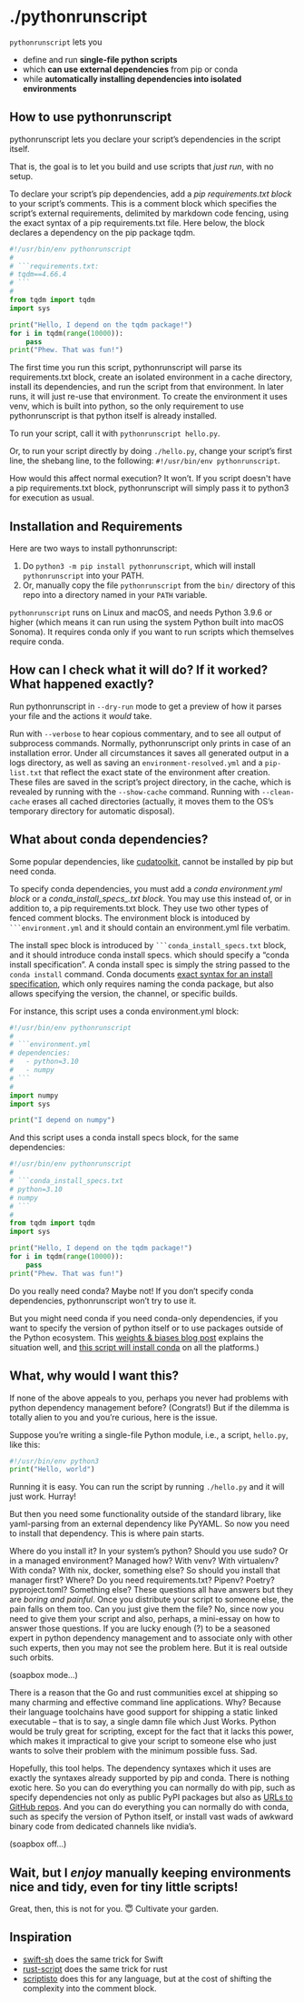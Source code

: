 # ./pythonrunscript

`pythonrunscript` lets you

- define and run **single-file python scripts**
- which **can use external dependencies** from pip or conda
- while **automatically installing dependencies into isolated environments**

## How to use pythonrunscript

pythonrunscript lets you declare your script’s dependencies in the script itself.

That is, the goal is to let you build and use scripts that *just run*, with no setup.

To declare your script’s pip dependencies, add a *pip requirements.txt block* to your script’s comments. This is a comment block which specifies the script’s external requirements, delimited by markdown code fencing, using the exact syntax of a pip requirements.txt file. Here below, the block declares a dependency on the pip package tqdm.

``` python
#!/usr/bin/env pythonrunscript
#
# ```requirements.txt:
# tqdm==4.66.4
# ```
#
from tqdm import tqdm
import sys

print("Hello, I depend on the tqdm package!")
for i in tqdm(range(10000)):
    pass
print("Phew. That was fun!")
```

The first time you run this script, pythonrunscript will parse its requirements.txt block, create an isolated environment in a cache directory, install its dependencies, and run the script from that environment. In later runs, it will just re-use that environment. To create the environment it uses venv, which is built into python, so the only requirement to use pythonrunscript is that python itself is already installed.

To run your script, call it with `pythonrunscript hello.py`.

Or, to run your script directly by doing `./hello.py`, change your script’s first line, the shebang line, to the following: `#!/usr/bin/env pythonrunscript`.

How would this affect normal execution? It won’t. If you script doesn't have a pip requirements.txt block, pythonrunscript will simply pass it to python3 for execution as usual.

## Installation and Requirements

Here are two ways to install pythonrunscript:

1.  Do `python3 -m pip install pythonrunscript`, which will install `pythonrunscript` into your PATH.
2.  Or, manually copy the file `pythonrunscript` from the `bin/` directory of this repo into a directory named in your `PATH` variable.

`pythonrunscript` runs on Linux and macOS, and needs Python 3.9.6 or higher (which means it can run using the system Python built into macOS Sonoma). It requires conda only if you want to run scripts which themselves require conda.

## How can I check what it will do? If it worked? What happened exactly?

Run pythonrunscript in `--dry-run` mode to get a preview of how it parses your file and the actions it *would* take.

Run with `--verbose` to hear copious commentary, and to see all output of subprocess commands. Normally, pythonrunscript only prints in case of an installation error. Under all circumstances it saves all generated output in a logs directory, as well as saving an `environment-resolved.yml` and a `pip-list.txt` that reflect the exact state of the environment after creation. These files are saved in the script’s project directory, in the cache, which is revealed by running with the `--show-cache` command. Running with `--clean-cache` erases all cached directories (actually, it moves them to the OS’s temporary directory for automatic disposal).

## What about conda dependencies?

Some popular dependencies, like [cudatoolkit](https://developer.nvidia.com/cuda-toolkit), cannot be installed by pip but need conda.

To specify conda dependencies, you must add a *conda environment.yml block* or a *conda_install_specs_.txt block*. You may use this instead of, or in addition to, a pip requirements.txt block. They use two other types of fenced comment blocks. The environment block is intoduced by ```` ```environment.yml ```` and it should contain an environment.yml file verbatim.

The install spec block is introduced by ```` ```conda_install_specs.txt ```` block, and it should introduce conda install specs. which should specify a “conda install specification”. A conda install spec is simply the string passed to the `conda install` command. Conda documents [exact syntax for an install specification](https://conda.io/projects/conda/en/latest/user-guide/concepts/pkg-search.html), which only requires naming the conda package, but also allows specifying the version, the channel, or specific builds.

For instance, this script uses a conda environment.yml block:

``` python
#!/usr/bin/env pythonrunscript
#
# ```environment.yml
# dependencies:
#   - python=3.10
#   - numpy
# ```
#
import numpy
import sys

print("I depend on numpy")
```

And this script uses a conda install specs block, for the same dependencies:

``` python
#!/usr/bin/env pythonrunscript
#
# ```conda_install_specs.txt
# python=3.10
# numpy
# ```
#
from tqdm import tqdm
import sys

print("Hello, I depend on the tqdm package!")
for i in tqdm(range(10000)):
    pass
print("Phew. That was fun!")
```

Do you really need conda? Maybe not! If you don’t specify conda dependencies, pythonrunscript won’t try to use it.

But you might need conda if you need conda-only dependencies, if you want to specify the version of python itself or to use packages outside of the Python ecosystem. This [weights & biases blog post](https://wandb.ai/wandb_fc/pytorch-image-models/reports/A-faster-way-to-get-working-and-up-to-date-conda-environments-using-fastchan---Vmlldzo2ODIzNzA) explains the situation well, and [this script will install conda](https://github.com/fastai/fastsetup/blob/master/setup-conda.sh) on all the platforms.)

## What, why would I want this?

If none of the above appeals to you, perhaps you never had problems with python dependency management before? (Congrats!) But if the dilemma is totally alien to you and you’re curious, here is the issue.

Suppose you’re writing a single-file Python module, i.e., a script, `hello.py`, like this:

``` python
#!/usr/bin/env python3
print("Hello, world")
```

Running it is easy. You can run the script by running `./hello.py` and it will just work. Hurray!

But then you need some functionality outside of the standard library, like yaml-parsing from an external dependency like PyYAML. So now you need to install that dependency. This is where pain starts.

Where do you install it? In your system’s python? Should you use sudo? Or in a managed environment? Managed how? With venv? With virtualenv? With conda? With nix, docker, something else? So should you install that manager first? Where? Do you need requirements.txt? Pipenv? Poetry? pyproject.toml? Something else? These questions all have answers but they are *boring and painful*. Once you distribute your script to someone else, the pain falls on them too. Can you just give them the file? No, since now you need to give them your script and also, perhaps, a mini-essay on how to answer those questions. If you are lucky enough (?) to be a seasoned expert in python dependency management and to associate only with other such experts, then you may not see the problem here. But it is real outside such orbits.

(soapbox mode…)

There is a reason that the Go and rust communities excel at shipping so many charming and effective command line applications. Why? Because their language toolchains have good support for shipping a static linked executable – that is to say, a single damn file which Just Works. Python would be truly great for scripting, except for the fact that it lacks this power, which makes it impractical to give your script to someone else who just wants to solve their problem with the minimum possible fuss. Sad.

Hopefully, this tool helps. The dependency syntaxes which it uses are exactly the syntaxes already supported by pip and conda. There is nothing exotic here. So you can do everything you can normally do with pip, such as specify dependencies not only as public PyPI packages but also as [URLs to GitHub repos](https://pip.pypa.io/en/stable/topics/vcs-support/). And you can do everything you can normally do with conda, such as specify the version of Python itself, or install vast wads of awkward binary code from dedicated channels like nvidia’s.

(soapbox off…)

## Wait, but I *enjoy* manually keeping environments nice and tidy, even for tiny little scripts!

Great, then, this is not for you. 😇 Cultivate your garden.

## Inspiration

- [swift-sh](https://github.com/mxcl/swift-sh) does the same trick for Swift
- [rust-script](https://rust-script.org) does the same trick for rust
- [scriptisto](https://github.com/igor-petruk/scriptisto) does this for any language, but at the cost of shifting the complexity into the comment block.
